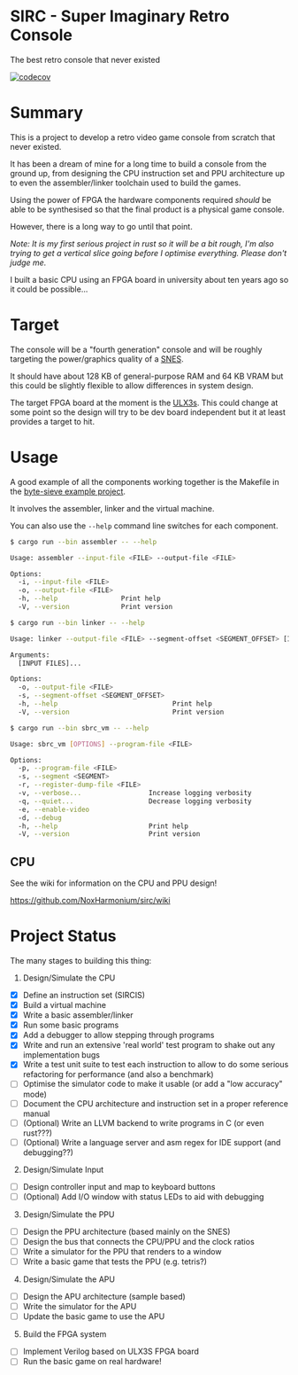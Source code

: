 # SIRC - Super Imaginary Retro Console

The best retro console that never existed

[![codecov](https://codecov.io/gh/NoxHarmonium/sirc/branch/main/graph/badge.svg?token=8VC7KHXLBI)](https://codecov.io/gh/NoxHarmonium/sirc)

# Summary

This is a project to develop a retro video game console from scratch that never existed.

It has been a dream of mine for a long time to build a console from the ground up,
from designing the CPU instruction set and PPU architecture up to even the assembler/linker
toolchain used to build the games.

Using the power of FPGA the hardware components required _should_ be able to be synthesised
so that the final product is a physical game console.

However, there is a long way to go until that point.

_Note: It is my first serious project in rust so it will be a bit rough, I'm also trying to get a vertical slice going before I optimise everything. Please don't judge me._

I built a basic CPU using an FPGA board in university about ten years ago so it could be possible...

# Target

The console will be a "fourth generation" console and will be roughly targeting the power/graphics quality of a [SNES](https://en.wikipedia.org/wiki/Super_Nintendo_Entertainment_System).

It should have about 128 KB of general-purpose RAM and 64 KB VRAM but this could be slightly flexible to allow differences
in system design.

The target FPGA board at the moment is the [ULX3s](https://www.crowdsupply.com/radiona/ulx3s).
This could change at some point so the design will try to be dev board independent but
it at least provides a target to hit.

# Usage

A good example of all the components working together is the Makefile in the [byte-sieve example project](https://github.com/NoxHarmonium/sirc/blob/main/sirc-vm/examples/byte-sieve/Makefile).

It involves the assembler, linker and the virtual machine.

You can also use the `--help` command line switches for each component.

```bash
$ cargo run --bin assembler -- --help

Usage: assembler --input-file <FILE> --output-file <FILE>

Options:
  -i, --input-file <FILE>
  -o, --output-file <FILE>
  -h, --help                Print help
  -V, --version             Print version
```

```bash
$ cargo run --bin linker -- --help

Usage: linker --output-file <FILE> --segment-offset <SEGMENT_OFFSET> [INPUT FILES]...

Arguments:
  [INPUT FILES]...

Options:
  -o, --output-file <FILE>
  -s, --segment-offset <SEGMENT_OFFSET>
  -h, --help                             Print help
  -V, --version                          Print version
```

```bash
$ cargo run --bin sbrc_vm -- --help

Usage: sbrc_vm [OPTIONS] --program-file <FILE>

Options:
  -p, --program-file <FILE>
  -s, --segment <SEGMENT>
  -r, --register-dump-file <FILE>
  -v, --verbose...                 Increase logging verbosity
  -q, --quiet...                   Decrease logging verbosity
  -e, --enable-video
  -d, --debug
  -h, --help                       Print help
  -V, --version                    Print version

```

## CPU

See the wiki for information on the CPU and PPU design!

https://github.com/NoxHarmonium/sirc/wiki

# Project Status

The many stages to building this thing:

1. Design/Simulate the CPU

- [x] Define an instruction set (SIRCIS)
- [x] Build a virtual machine
- [x] Write a basic assembler/linker
- [x] Run some basic programs
- [x] Add a debugger to allow stepping through programs
- [x] Write and run an extensive 'real world' test program to shake out any implementation bugs
- [x] Write a test unit suite to test each instruction to allow to do some serious refactoring for performance (and also a benchmark)
- [ ] Optimise the simulator code to make it usable (or add a "low accuracy" mode)
- [ ] Document the CPU architecture and instruction set in a proper reference manual
- [ ] (Optional) Write an LLVM backend to write programs in C (or even rust???)
- [ ] (Optional) Write a language server and asm regex for IDE support (and debugging??)

2. Design/Simulate Input

- [ ] Design controller input and map to keyboard buttons
- [ ] (Optional) Add I/O window with status LEDs to aid with debugging

3. Design/Simulate the PPU

- [ ] Design the PPU architecture (based mainly on the SNES)
- [ ] Design the bus that connects the CPU/PPU and the clock ratios
- [ ] Write a simulator for the PPU that renders to a window
- [ ] Write a basic game that tests the PPU (e.g. tetris?)

4. Design/Simulate the APU

- [ ] Design the APU architecture (sample based)
- [ ] Write the simulator for the APU
- [ ] Update the basic game to use the APU

5. Build the FPGA system

- [ ] Implement Verilog based on ULX3S FPGA board
- [ ] Run the basic game on real hardware!
